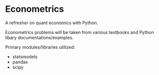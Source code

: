 # Econometrics
A refresher on quant economics with Python.

Econometrics problems will be taken from various textbooks and Python libary documentations/examples. 

Primary modules/libraries utilized: 
* statsmodels
* pandas
* scipy 
